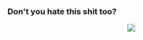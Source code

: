 ### Don't you hate this shit too?
<div align="center">
  <img src="https://github.com/user-attachments/assets/dcc553a4-f43d-4669-ae7e-44d75f6c54db">
</div>
